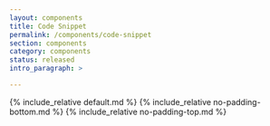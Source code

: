 ```yaml
---
layout: components
title: Code Snippet
permalink: /components/code-snippet
section: components
category: components
status: released
intro_paragraph: >

---
```


{% include_relative default.md %}
{% include_relative no-padding-bottom.md %}
{% include_relative no-padding-top.md %}
